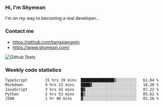 ### Hi, I'm Shymean

I'm on my way to becoming a real developer...

### Contact me

- <https://github.com/tangxiangmin>
- <https://www.shymean.com/>

![Github Stats](https://github-readme-stats.vercel.app/api?username=tangxiangmin&show_icons=true&theme=dark)


###  Weekly code statistics

<!--START_SECTION:waka-->

```txt
TypeScript        31 hrs 19 mins  ███████████████▒░░░░░░░░░   61.04 %
Markdown          9 hrs 22 mins   ████▓░░░░░░░░░░░░░░░░░░░░   18.28 %
JavaScript        3 hrs 42 mins   █▓░░░░░░░░░░░░░░░░░░░░░░░   07.22 %
Python            2 hrs 53 mins   █▒░░░░░░░░░░░░░░░░░░░░░░░   05.62 %
JSON              1 hr 40 mins    ▓░░░░░░░░░░░░░░░░░░░░░░░░   03.28 %
```

<!--END_SECTION:waka-->